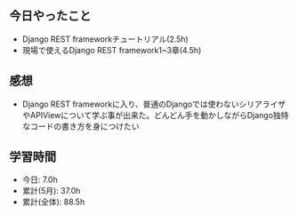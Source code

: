 ## 今日やったこと

+ Django REST frameworkチュートリアル(2.5h)
+ 現場で使えるDjango REST framework1~3章(4.5h)

## 感想

+ Django REST frameworkに入り、普通のDjangoでは使わないシリアライザやAPIViewについて学ぶ事が出来た。どんどん手を動かしながらDjango独特なコードの書き方を身につけたい


## 学習時間
+ 今日: 7.0h
+ 累計(5月): 37.0h
+ 累計(全体): 88.5h
